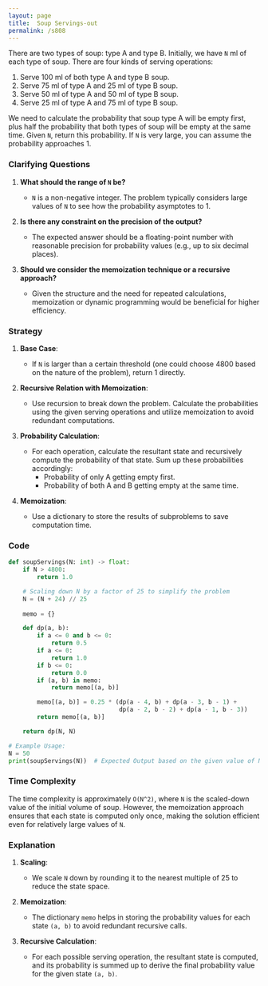 ```yaml
---
layout: page
title:  Soup Servings-out
permalink: /s808
---
```

There are two types of soup: type A and type B. Initially, we have `N` ml of each type of soup. There are four kinds of serving operations:

1. Serve 100 ml of both type A and type B soup.
2. Serve 75 ml of type A and 25 ml of type B soup.
3. Serve 50 ml of type A and 50 ml of type B soup.
4. Serve 25 ml of type A and 75 ml of type B soup.

We need to calculate the probability that soup type A will be empty first, plus half the probability that both types of soup will be empty at the same time. Given `N`, return this probability. If `N` is very large, you can assume the probability approaches 1.

### Clarifying Questions

1. **What should the range of `N` be?**
   - `N` is a non-negative integer. The problem typically considers large values of `N` to see how the probability asymptotes to 1.
   
2. **Is there any constraint on the precision of the output?**
   - The expected answer should be a floating-point number with reasonable precision for probability values (e.g., up to six decimal places).

3. **Should we consider the memoization technique or a recursive approach?**
   - Given the structure and the need for repeated calculations, memoization or dynamic programming would be beneficial for higher efficiency.

### Strategy

1. **Base Case**:
   - If `N` is larger than a certain threshold (one could choose 4800 based on the nature of the problem), return 1 directly.
   
2. **Recursive Relation with Memoization**:
   - Use recursion to break down the problem. Calculate the probabilities using the given serving operations and utilize memoization to avoid redundant computations.
   
3. **Probability Calculation**:
   - For each operation, calculate the resultant state and recursively compute the probability of that state. Sum up these probabilities accordingly:
     - Probability of only A getting empty first.
     - Probability of both A and B getting empty at the same time.

4. **Memoization**:
   - Use a dictionary to store the results of subproblems to save computation time.

### Code

```python
def soupServings(N: int) -> float:
    if N > 4800:
        return 1.0

    # Scaling down N by a factor of 25 to simplify the problem
    N = (N + 24) // 25
    
    memo = {}

    def dp(a, b):
        if a <= 0 and b <= 0:
            return 0.5
        if a <= 0:
            return 1.0
        if b <= 0:
            return 0.0
        if (a, b) in memo:
            return memo[(a, b)]

        memo[(a, b)] = 0.25 * (dp(a - 4, b) + dp(a - 3, b - 1) +
                               dp(a - 2, b - 2) + dp(a - 1, b - 3))
        return memo[(a, b)]

    return dp(N, N)

# Example Usage:
N = 50
print(soupServings(N))  # Expected Output based on the given value of N
```

### Time Complexity
The time complexity is approximately `O(N^2)`, where `N` is the scaled-down value of the initial volume of soup. However, the memoization approach ensures that each state is computed only once, making the solution efficient even for relatively large values of `N`.

### Explanation
1. **Scaling**:
   - We scale `N` down by rounding it to the nearest multiple of 25 to reduce the state space.
   
2. **Memoization**:
   - The dictionary `memo` helps in storing the probability values for each state `(a, b)` to avoid redundant recursive calls.

3. **Recursive Calculation**:
   - For each possible serving operation, the resultant state is computed, and its probability is summed up to derive the final probability value for the given state `(a, b)`.